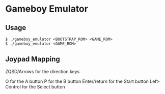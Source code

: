 Gameboy Emulator
================

## Usage
```
$ ./gameboy_emulator <BOOTSTRAP_ROM> <GAME_ROM>
$ ./gameboy_emulator <GAME_ROM>
```


## Joypad Mapping

ZQSD/Arrows for the direction keys

O for the A button
P for the B button
Enter/return for the Start button
Left-Control for the Select button